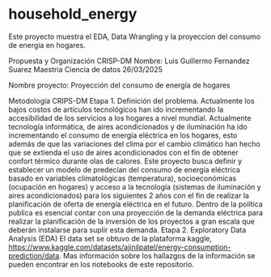 # household_energy
Este proyecto muestra el EDA, Data Wrangling y la proyeccion del consumo de energia en hogares.

Propuesta y Organización CRISP-DM
Nombre: Luis Guillermo Fernandez Suarez
Maestria Ciencia de datos 26/03/2025

Nombre proyecto: Proyección del consumo de energía de hogares

Metodología CRIPS-DM
Etapa 1.
Definición del problema.
Actualmente los bajos costos de artículos tecnológicos han ido incrementando la accesibilidad de los servicios a los hogares a nivel mundial. Actualmente tecnología informática, de aires acondicionados y de iluminación ha ido incrementando el consumo de energía eléctrica en los hogares, esto además de que las variaciones del clima por el cambio climático han hecho que se extienda el uso de aires acondicionados con el fin de obtener confort térmico durante olas de calores.
Este proyecto busca definir y establecer un modelo de predecían del consumo de energía eléctrica basado en variables climatológicas (temperatura), socioeconómicas (ocupación en hogares) y acceso a la tecnología (sistemas de iluminación y aires acondicionados) para los siguientes 2 años con el fin de realizar la planificación de oferta de energía eléctrica en el futuro.
Dentro de la política publica es esencial contar con una proyección de la demanda eléctrica para realizar la planificación de la inversión de los proyectos a gran escala que deberán instalarse para suplir esta demanda.
Etapa 2. Exploratory Data Analysis (EDA)
El data set se obtuvo de la plataforma kaggle, https://www.kaggle.com/datasets/ajinilpatel/energy-consumption-prediction/data. Mas información sobre los hallazgos de la información se pueden encontrar en los notebooks de este repositorio.

